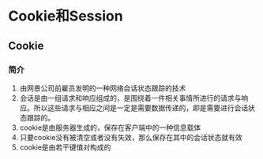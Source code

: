 # Cookie和Session

## Cookie

### 简介

1. 由网景公司前雇员发明的一种网络会话状态跟踪的技术
2. 会话是由一组请求和响应组成的，是围绕着一件相关事情所进行的请求与响应。所以这些请求与相应之间是一定是需要数据传递的，即是需要进行会话状态跟踪的。
3. cookie是由服务器生成的，保存在客户端中的一种信息载体
4. 只要cookie没有被清空或者没有失效，那么保存在其中的会话状态就有效
5. cookie是由若干键值对构成的